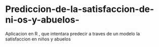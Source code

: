 # Prediccion-de-la-satisfaccion-de-ni-os-y-abuelos-
Aplicacion en R , que intentara predecir a traves de un modelo la satisfaccion en niños y abuelos
